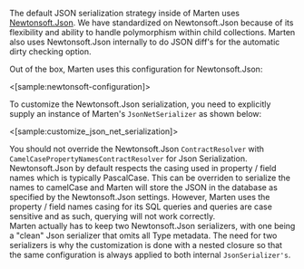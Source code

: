 <!--Title: Serializing with Newtonsoft.Json-->

The default JSON serialization strategy inside of Marten uses [Newtonsoft.Json](http://www.newtonsoft.com/json). We have standardized on Newtonsoft.Json
because of its flexibility and ability to handle polymorphism within child collections. Marten also uses Newtonsoft.Json internally to do JSON diff's for 
the automatic dirty checking option.

Out of the box, Marten uses this configuration for Newtonsoft.Json:

<[sample:newtonsoft-configuration]>

To customize the Newtonsoft.Json serialization, you need to explicitly supply an instance of Marten's `JsonNetSerializer` as shown below:

<[sample:customize_json_net_serialization]>

<div class="alert alert-info">
You should not override the Newtonsoft.Json <code>ContractResolver</code> with <code>CamelCasePropertyNamesContractResolver</code> for Json Serialization. Newtonsoft.Json by default respects the casing used in property / field names which is typically PascalCase.
This can be overriden to serialize the names to camelCase and Marten will store the JSON in the database as specified by the Newtonsoft.Json settings. However, Marten uses the property / field names casing for its SQL queries and queries are case sensitive and as such, querying will not work correctly. 
</div>

<div class="alert alert-info">
Marten actually has to keep two Newtonsoft.Json serializers, with one being a "clean" Json serializer that omits all Type metadata. The need for two serializers is why
the customization is done with a nested closure so that the same configuration is always applied to both internal <code>JsonSerializer's</code>.
</div>

